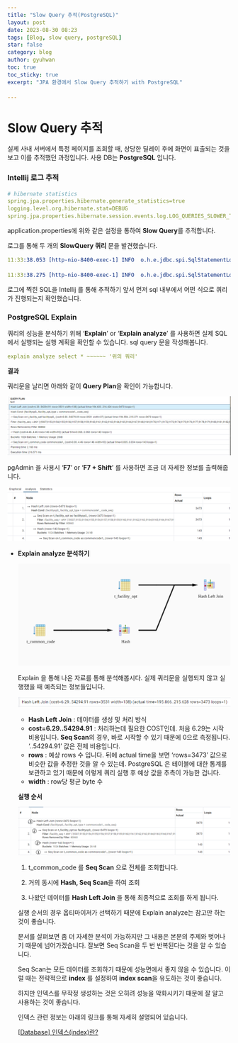```yaml
---
title: "Slow Query 추적(PostgreSQL)"
layout: post
date: 2023-08-30 08:23
tags: [Blog, slow query, postgreSQL]
star: false
category: blog
author: gyuhwan
toc: true
toc_sticky: true
excerpt: "JPA 환경에서 Slow Query 추적하기 with PostgreSQL"

---
```


# Slow Query 추적

실제 사내 서버에서 특정 페이지를 조회할 때, 상당한 딜레이 후에 화면이 표출되는 것을 보고 이를 추적했던 과정입니다.  사용 DB는 **PostgreSQL** 입니다.  

### **Intellij 로그 추적**

```yaml
# hibernate statistics
spring.jpa.properties.hibernate.generate_statistics=true
logging.level.org.hibernate.stat=DEBUG
spring.jpa.properties.hibernate.session.events.log.LOG_QUERIES_SLOWER_THAN_MS=10
```

application.properties에 위와 같은 설정을 통하여 **Slow Query**를 추적합니다. 

로그를 통해 두 개의 **SlowQuery 쿼리** 문을 발견했습니다. 

```yaml
11:33:38.053 [http-nio-8400-exec-1] INFO  o.h.e.jdbc.spi.SqlStatementLogger.logSlowQuery 183 - SlowQuery: 19 milliseconds. SQL: 'HikariProxyPreparedStatement@55029049 wrapping select facility0_.facility_seq as facility1_6_, facility0_.administ_zone as administ2_6_, facility0_.alive_check as alive_ch3_6_, facility0_.facility_id as facility4_6_, facility0_.facility_image as facility5_6_, facility0_.facility_instl_dt as facility6_6_, facility0_.facility_instl_info as facility7_6_, facility0_.facility_kind as facility8_6_, facility0_.facility_name as facility9_6_, facility0_.facility_status as facilit10_6_, facility0_.insert_dt as insert_11_6_, facility0_.insert_user_seq as insert_12_6_, facility0_.latitude as latitud13_6_, facility0_.longitude as longitu14_6_, facility0_.station_seq as station15_6_, facility0_.update_dt as update_16_6_, facility0_.update_user_seq as update_17_6_ from t_facility facility0_ where facility0_.facility_kind=75'

11:33:38.275 [http-nio-8400-exec-1] INFO  o.h.e.jdbc.spi.SqlStatementLogger.logSlowQuery 183 - SlowQuery: 185 milliseconds. SQL: 'HikariProxyPreparedStatement@477509515 wrapping select facilityop0_.facility_seq as facility5_8_2_, facilityop0_.facility_opt_seq as facility1_8_2_, facilityop0_.facility_opt_seq as facility1_8_1_, facilityop0_.facility_opt_type as facility3_8_1_, facilityop0_.facility_opt_name as facility2_8_1_, facilityop0_.facility_opt_value as facility4_8_1_, facilityop0_.facility_seq as facility5_8_1_, facilityop0_.insert_dt as insert_d6_8_1_, commoncode1_.code_seq as code_seq1_4_0_, commoncode1_.code_id as code_id2_4_0_, commoncode1_.code_name as code_nam3_4_0_, commoncode1_.code_value as code_val4_4_0_, commoncode1_.insert_dt as insert_d5_4_0_, commoncode1_.insert_user_seq as insert_u6_4_0_, commoncode1_.parent_code_seq as parent_c7_4_0_, commoncode1_.update_dt as update_d8_4_0_, commoncode1_.update_user_seq as update_u9_4_0_, commoncode1_.use_kind as use_kin10_4_0_ from t_facility_opt facilityop0_ left outer join t_common_code commoncode1_ on facilityop0_.facility_opt_type=commoncode1_.code_seq where facilityop0_.facility_seq in (9967, 9892, 9893, 9894, 9895, 9896, 9897, 9898, 9863, 9864, 9865, 9866, 9867, 9868, 9905, 9906, 9907, 9908, 9909, 9910, 9911, 9912, 9913, 9914, 9915, 9916, 9917, 9918, 9919, 9920, 9921, 9922, 9923, 9924, 9725, 9726, 9727, 9728, 9729, 9796, 9797, 9798, 9925, 9926, 9927, 9928, 9929, 9935, 9936, 9937, 9938, 9939, 9940, 9941, 9942, 9943, 9931, 9932, 9933, 9934, 9730, 9731, 9732, 9733, 9799, 9800, 9801, 9944, 9945, 9946, 9947, 9948, 9949, 9950, 9951, 9952, 9953, 9734, 9735, 9736, 9737, 9738, 9739, 9740, 9741, 9742, 9743, 9744, 9745, 9802, 9803, 9804, 6907, 9746, 9747, 9748, 9749, 9750, 9751, 9752, 9753, 6659, 9754, 9755, 9756, 9757, 9758, 9716, 9930, 9759, 9760, 9761, 6660, 9715, 9719, 9720, 9762, 9763, 9764, 9765, 9766, 6661, 9723, 9724, 9767, 9768, 9769, 9770, 9771, 9772, 9773, 9774, 9775, 9776, 9777, 9778, 9779, 9780, 9781, 9782, 9783, 9784, 9785, 9786, 9787, 9194, 9224, 9968, 9969, 9966, 9970, 9971, 9312, 9313, 9314, 9315, 9316, 9317, 9318, 9319, 9320, 9321, 9322, 9323, 9324, 9325, 9326, 9327, 9328, 9329, 9330, 9331, 9332, 9333, 9334, 9335, 9337, 9338, 9339, 9340, 9341, 9342, 9343, 9344, 9345, 9346, 9347, 9348, 9349, 9350, 9351, 9352, 9353, 9354, 9355, 9356, 9357, 9358, 9359, 9360, 9361, 9362, 9363, 9364, 9365, 9366, 9367, 9368, 9369, 9370, 9371, 9372, 9373, 9374, 9375, 9376, 9377, 9378, 9379, 9380, 9381, 9382, 9383, 9384, 9385, 9386, 9387, 9388, 9389, 9390, 9391, 9392, 9393, 9394, 9395, 9396, 9397, 9398, 9399, 9400, 9401, 9402, 9403, 9404, 9405, 9406, 9407, 9408, 9409, 9410, 9411, 9412, 9413, 9414, 9415, 9416, 9417, 9418, 9419, 9420, 9421, 9422, 9423, 9424, 9425, 9426, 9427, 9428, 9429, 9430, 9431, 9432, 9433, 9434, 9435, 9436, 9437, 9438, 9439, 9440, 9441, 9442, 9443, 9444, 9445, 9446, 9447, 9448, 9449, 9450, 9451, 9452, 9453, 9454, 9455, 9456, 9457, 9458, 9459, 9460, 9461, 9462, 9463, 9464, 9465, 9466, 9467, 9468, 9469, 9470, 9471, 9472, 9473, 9474, 9475, 9476, 9477, 9478, 9479, 9480, 9481, 9482, 9483, 9484, 9485, 9486, 9487, 9488, 9489, 9490, 9491, 9492, 9493, 9494, 9495, 9496, 9497, 9498, 9499, 9500, 9501, 9502, 9503, 9504, 9505, 9506, 9507, 9508, 9509, 9510, 9511, 9512, 9513, 9514, 9515, 9516, 9517, 9518, 9519, 9520, 9521, 9522, 9523, 9524, 9525, 9526, 9527, 9528, 9529, 9530, 9531, 9536, 9537, 9538, 9539, 9540, 9541, 9542, 9543, 9544, 9545, 9546, 9547, 9548, 9549, 9550, 9551, 9552, 9553, 9554, 9555, 9556, 9557, 9558, 9559, 9560, 9561, 9562, 9563, 9564, 9565, 9566, 9567, 9568, 9806, 9532, 9814, 9815, 9816, 9533, 9535, 9534, 6658, 9807, 9817, 9818, 9819, 9808, 9820, 9821, 9822, 9713, 9714, 9809, 9810, 9826, 9827, 9828, 8670, 8679, 8688, 8897, 8898, 9192, 6802, 9193, 9700, 6765, 9699, 9701, 9702, 9703, 9704, 9705, 9706, 9707, 9708, 9709, 9710, 9711, 9712, 9717, 9718, 9823, 9824, 9825, 9830, 9831, 9832, 9336, 9903, 9904, 9793, 9794, 9795, 9899, 9900, 9901, 9902, 9829, 9833, 9834, 9835, 9862, 9869, 9870, 9871, 9872, 9873, 9221, 9229, 9242, 9874, 9875, 9876, 9877, 9878, 9879, 9880, 9881, 9882, 9883, 9884, 9885, 9886, 9887, 9888, 9889, 9890, 9891)'
```

로그에 찍힌 SQL을 Intellij 를 통해 추적하기 앞서 먼저 sql 내부에서 어떤 식으로 쿼리가 진행되는지 확인했습니다. 

### PostgreSQL Explain

쿼리의 성능을 분석하기 위해 ‘**Explain**’ or ‘**Explain analyze**’ 를 사용하면 실제 SQL 에서 실행되는 실행 계획을 확인할 수 있습니다.  sql query 문을 작성해봅니다. 

```yaml
explain analyze select * ~~~~~~ '위의 쿼리'
```

**결과**

쿼리문을 날리면 아래와 같이 **Query Plan**을 확인이 가능합니다. 

![slow-query1](/assets/images/experionce/slow_query1.png)

pgAdmin 을 사용시 ‘**F7**’ or ‘**F7 + Shift**’ 를 사용하면 조금 더 자세한 정보를 출력해줍니다. 

![slow-query2](/assets/images/experionce/slow_query2.png)

- **Explain analyze 분석하기**
    
  ![slow-query3](/assets/images/experionce/slow_query3.svg)
    
    Explain 을 통해 나온 자료를 통해 분석해봅시다. 실제 쿼리문을 실행되지 않고 실행했을 때 예측되는 정보들입니다. 
    
    ![slow-query5](/assets/images/experionce/slow_query5.png)
    
    - **Hash Left Join** : 데이터를 생성 및 처리 방식
    - **cost=6.29..54294.91** : 처리하는데 필요한 COST인데. 처음 6.29는 시작 비용입니다. **Seq Scan**의 경우, 바로 시작할 수 있기 때문에 0으로 측정됩니다. ‘..54294.91’  값은 전체 비용입니다.
    - **rows** : 예상 rows 수 입니다.  뒤에 actual time을 보면 ‘rows=3473’ 값으로 비슷한 값을 추정한 것을 알 수 있는데. PostgreSQL 은 테이블에 대한 통계를 보관하고 있기 때문에 이렇게 쿼리 실행 후 예상 값을 추측이 가능한 겁니다.
    - **width** : row당 평균 byte 수
    
    **실행 순서**
    
    ![slow-query4](/assets/images/experionce/slow_query4.png)
    
    1) t_common_code 를 **Seq Scan** 으로 전체를 조회합니다. 
    
    2) 거의 동시에 **Hash, Seq Scan**을 하여 조회
    
    3) 나왔던 데이터를 **Hash Left Join** 을 통해 최종적으로 조회를 하게 됩니다. 
    
    실행 순서의 경우 옵티마이저가 선택하기 때문에 Explain analyze는 참고만 하는 것이 좋습니다. 
    
    문서를 살펴보면 좀 더 자세한 분석이 가능하지만 그 내용은 본문의 주제와 벗어나기 때문에 넘어가겠습니다. 잘보면 Seq Scan을 두 번 반복된다는 것을 알 수 있습니다. 
    
    Seq Scan는 모든 데이터를 조회하기 때문에 성능면에서 좋지 않을 수 있습니다. 이럴 때는 전략적으로 **index** 를 설정하여 **index scan**을 유도하는 것이 좋습니다. 
    
    하지만 인덱스를 무작정 생성하는 것은 오히려 성능을 악화시키기 때문에 잘 알고 사용하는 것이 좋습니다. 
    
    인덱스 관련 정보는 아래의 링크를 통해 자세히 설명되어 있습니다.
    
    [[Database\] 인덱스(index)란?](https://mangkyu.tistory.com/96)
